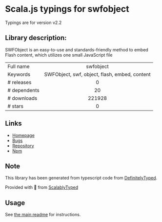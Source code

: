 
# Scala.js typings for swfobject

Typings are for version v2.2

## Library description:
SWFObject is an easy-to-use and standards-friendly method to embed Flash content, which utilizes one small JavaScript file

|                    |                 |
| ------------------ | :-------------: |
| Full name          | swfobject |
| Keywords           | SWFObject, swf, object, flash, embed, content |
| # releases         | 0 |
| # dependents       | 20 |
| # downloads        | 221928 |
| # stars            | 0 |

## Links
- [Homepage](https://github.com/unshiftio/swfobject)
- [Bugs](https://github.com/unshiftio/swfobject/issues)
- [Repository](https://github.com/unshiftio/swfobject)
- [Npm](https://www.npmjs.com/package/swfobject)
    


## Note
This library has been generated from typescript code from [DefinitelyTyped](https://definitelytyped.org).

Provided with :purple_heart: from [ScalablyTyped](https://github.com/oyvindberg/ScalablyTyped)

## Usage
See [the main readme](../../readme.md) for instructions.


